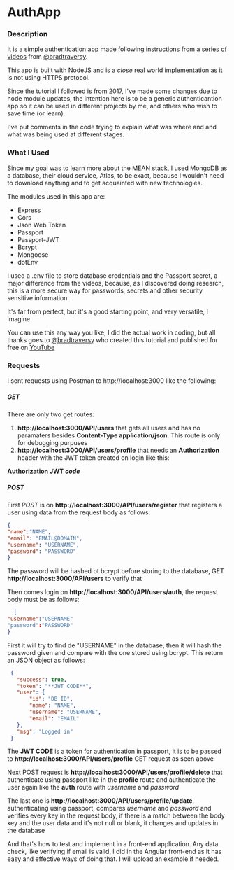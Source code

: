 # AuthApp
### Description
It is a simple authentication app made following instructions from a [series of videos](https://www.youtube.com/watch?v=uONz0lEWft0&list=PLillGF-RfqbZMNtaOXJQiDebNXjVapWPZ) from [@bradtraversy](https://github.com/bradtraversy).

This app is built with NodeJS and is a *close* real world implementation as it is not using HTTPS protocol.

Since the tutorial I followed is from 2017, I've made some changes due to node module updates,
the intention here is to be a generic authenticantion app so it can be used in different projects by me, and others who wish to save time (or learn).

 I've put comments in the code trying to explain what was where and and what was being used at different stages.
 
 ### What I Used
 
 Since my goal was to learn more about the MEAN stack, I used MongoDB as a database, their cloud service, Atlas, to be exact, because I wouldn't need
 to download anything and to get acquainted with new technologies.
 
 The modules used in this app are:
 * Express
 * Cors
 * Json Web Token
 * Passport
 * Passport-JWT
 * Bcrypt
 * Mongoose
 * dotEnv
 
 I used a .env file to store database credentials and the Passport secret, a major difference from the videos, because, as I discovered doing research,
 this is a more secure way for passwords, secrets and other security sensitive information.
 
 It's far from perfect, but it's a good starting point, and very versatile, I imagine.
 
 You can use this any way you like, I did the actual work in coding, but all thanks goes to [@bradtraversy](https://github.com/bradtraversy)
 who created this tutorial and published for free on [YouTube](https://www.youtube.com/channel/UC29ju8bIPH5as8OGnQzwJyA)
 
 ### Requests
 I sent requests using Postman to http://localhost:3000 like the following:
 
 ##### GET
 There are only two get routes:
 1. **http://localhost:3000/API/users** that gets all users and has no paramaters besides **Content-Type application/json**. This route is only for debugging purpuses
 1. **http://localhost:3000/API/users/profile** that needs an **Authorization** header with the JWT token created on login like this:
 
 **Authorization JWT *code***
 
 ##### POST
 First *POST* is on **http://localhost:3000/API/users/register** that registers a user using data from the request body as follows:
 
  ```json
  {
  "name":"NAME",
  "email": "EMAIL@DOMAIN",
  "username": "USERNAME",
  "password": "PASSWORD"
  }
  ```
  
 The password will be hashed bt bcrypt before storing to the database, GET **http://localhost:3000/API/users** to verify that
 
 Then comes login on **http://localhost:3000/API/users/auth**, the request body must be as follows:
   ```json 
     {
  "username":"USERNAME"
  "password":"PASSWORD"
  }
   ```
  First it will try to find de "USERNAME" in the database, then it will hash the password given and compare with the one stored using bcrypt. This return an JSON object as follows:
 ```json 
  {
    "success": true,
    "token": "**JWT CODE**",
    "user": {
        "id": "DB ID",
        "name": "NAME",
        "username": "USERNAME",
        "email": "EMAIL"
    },
    "msg": "Logged in"
  }
  ```
  The **JWT CODE** is a token for authentication in passport, it is to be passed to **http://localhost:3000/API/users/profile** GET request as seen above
  
  Next POST request is **http://localhost:3000/API/users/profile/delete** that authenticate using passport like in the **profile** route and authenticate the user again like the **auth** route with *username* and *password*
  
  The last one is **http://localhost:3000/API/users/profile/update**, authenticating using passport, compares *username* and *password* and verifies every key in the request body, if there is a match between the body key and the user data and it's not null or blank, it changes and updates in the database
  
  And that's how to test and implement in a front-end application.
  Any data check, like verifying if email is valid, I did in the Angular front-end as it has easy and effective ways of doing that. I will upload an example if needed.
  
